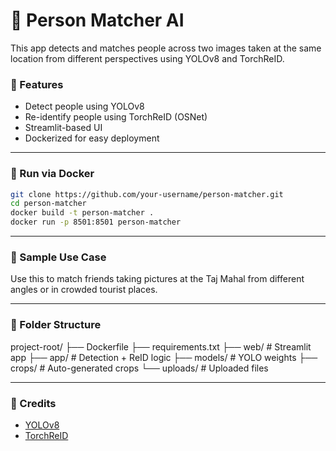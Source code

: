 # 👤 Person Matcher AI

This app detects and matches people across two images taken at the same location from different perspectives using YOLOv8 and TorchReID.

### 🧠 Features

- Detect people using YOLOv8
- Re-identify people using TorchReID (OSNet)
- Streamlit-based UI
- Dockerized for easy deployment

---

### 🚀 Run via Docker

```bash
git clone https://github.com/your-username/person-matcher.git
cd person-matcher
docker build -t person-matcher .
docker run -p 8501:8501 person-matcher
```

---

### 🧪 Sample Use Case

Use this to match friends taking pictures at the Taj Mahal from different angles or in crowded tourist places.

---

### 📁 Folder Structure

project-root/
├── Dockerfile
├── requirements.txt
├── web/          # Streamlit app
├── app/          # Detection + ReID logic
├── models/       # YOLO weights
├── crops/        # Auto-generated crops
└── uploads/      # Uploaded files

---

### 📝 Credits

- [YOLOv8](https://github.com/ultralytics/ultralytics)
- [TorchReID](https://github.com/KaiyangZhou/deep-person-reid)
